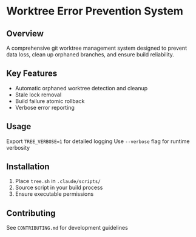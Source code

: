 # Worktree Error Prevention System

## Overview
A comprehensive git worktree management system designed to prevent data loss, clean up orphaned branches, and ensure build reliability.

## Key Features
- Automatic orphaned worktree detection and cleanup
- Stale lock removal
- Build failure atomic rollback
- Verbose error reporting

## Usage
Export `TREE_VERBOSE=1` for detailed logging
Use `--verbose` flag for runtime verbosity

## Installation
1. Place `tree.sh` in `.claude/scripts/`
2. Source script in your build process
3. Ensure executable permissions

## Contributing
See `CONTRIBUTING.md` for development guidelines
